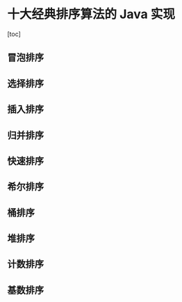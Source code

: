# 十大经典排序算法的 Java 实现

[toc]



## 冒泡排序



## 选择排序



## 插入排序



## 归并排序



## 快速排序



## 希尔排序



## 桶排序



## 堆排序



## 计数排序



## 基数排序

